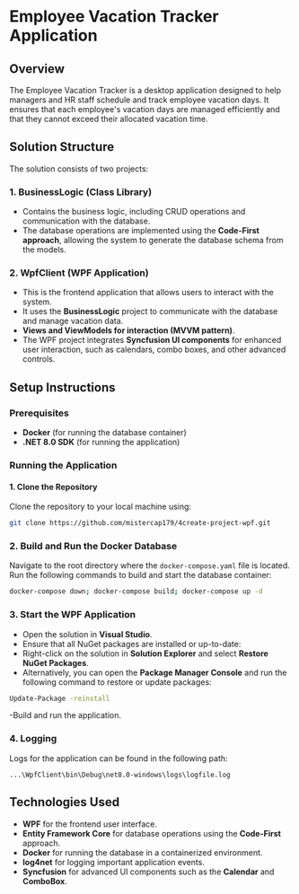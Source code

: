 # Employee Vacation Tracker Application

## Overview
The Employee Vacation Tracker is a desktop application designed to help managers and HR staff schedule and track employee vacation days. It ensures that each employee's vacation days are managed efficiently and that they cannot exceed their allocated vacation time.

## Solution Structure
The solution consists of two projects:

### 1. BusinessLogic (Class Library)
- Contains the business logic, including CRUD operations and communication with the database.
- The database operations are implemented using the **Code-First approach**, allowing the system to generate the database schema from the models.

### 2. WpfClient (WPF Application)
- This is the frontend application that allows users to interact with the system.
- It uses the **BusinessLogic** project to communicate with the database and manage vacation data.
- **Views and ViewModels for interaction (MVVM pattern)**.
- The WPF project integrates **Syncfusion UI components** for enhanced user interaction, such as calendars, combo boxes, and other advanced controls.

## Setup Instructions

### Prerequisites
- **Docker** (for running the database container)
- **.NET 8.0 SDK** (for running the application)

### Running the Application

#### 1. Clone the Repository
Clone the repository to your local machine using:

``` bash
git clone https://github.com/mistercap179/4create-project-wpf.git
```
### 2. Build and Run the Docker Database
Navigate to the root directory where the `docker-compose.yaml` file is located.  
Run the following commands to build and start the database container:

```bash
docker-compose down; docker-compose build; docker-compose up -d
```

### 3. Start the WPF Application
- Open the solution in **Visual Studio**.
- Ensure that all NuGet packages are installed or up-to-date:
- Right-click on the solution in **Solution Explorer** and select **Restore NuGet Packages**.
- Alternatively, you can open the **Package Manager Console** and run the following command to restore or update packages:
```bash
Update-Package -reinstall
```
-Build and run the application.


### 4. Logging
Logs for the application can be found in the following path:

```text
...\WpfClient\bin\Debug\net8.0-windows\logs\logfile.log
```

## Technologies Used
- **WPF** for the frontend user interface.
- **Entity Framework Core** for database operations using the **Code-First** approach.
- **Docker** for running the database in a containerized environment.
- **log4net** for logging important application events.
- **Syncfusion** for advanced UI components such as the **Calendar** and **ComboBox**.
